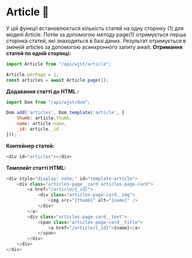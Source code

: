 # Article 📃
У цій функції встановлюється кількість статей на одну сторінку (1) для моделі Article. Потім за допомогою методу page(1) отримується перша сторінка статей, які знаходяться в базі даних. Результат отримується в змінній articles за допомогою асинхронного запиту await.
**Отримання статей по одній сторінці:**
```javascript
import Article from "/api/wjst/article";

Article.perPage = 1;
const articles = await Article.page(1);
```
**Додавання статті до HTML :**
```javascript
import Dom from "/api/wjst/dom";

Dom.add('articles', Dom.template('article', {
	thumb: article.thumb,
	name: article.name,
	_id: article._id
}));
```
**Контейнер статей:**
```javascript
<div id="articles"></div>
```
**Темплейт статті HTML:**
```javascript
<div style="display: none;" id="template-article">
	<div class="articles-page__card articles-page-card">
		<a href="/article/{_id}">
			<div class="articles-page-card__img">
				<img src="{thumb}" alt="{name}" />
			</div>
		</a>
		<div class="articles-page-card__text">
			<span class="articles-page-card__title">
				<a href="/article/{_id}">{name}</a>
			</span>
		</div>
	</div>
</div>
```
